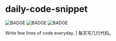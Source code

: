 # daily-code-snippet

![BADGE](https://img.shields.io/tokei/lines/github/amzrk2/daily-code-snippet)
![BADGE](https://img.shields.io/github/commit-activity/m/amzrk2/daily-code-snippet?color=important&label=activity)
![BADGE](https://img.shields.io/github/license/amzrk2/daily-code-snippet)

Write few lines of code everyday. | 每天写几行代码。
